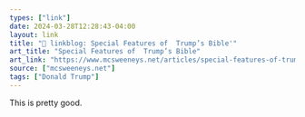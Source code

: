 ```yaml
---
types: ["link"]
date: 2024-03-28T12:28:43-04:00
layout: link
title: "🔗 linkblog: Special Features of  Trump’s Bible'"
art_title: "Special Features of  Trump’s Bible"
art_link: "https://www.mcsweeneys.net/articles/special-features-of-trumps-bible"
source: ["mcsweeneys.net"]
tags: ["Donald Trump"]
---
```

This is pretty good.
